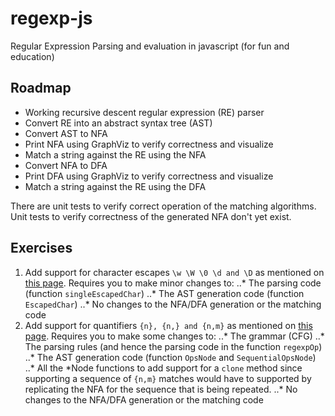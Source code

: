 regexp-js
=========

Regular Expression Parsing and evaluation in javascript (for fun and education)

## Roadmap

* Working recursive descent regular expression (RE) parser
* Convert RE into an abstract syntax tree (AST)
* Convert AST to NFA
* Print NFA using GraphViz to verify correctness and visualize
* Match a string against the RE using the NFA
* Convert NFA to DFA
* Print DFA using GraphViz to verify correctness and visualize
* Match a string against the RE using the DFA

There are unit tests to verify correct operation of the matching algorithms.
Unit tests to verify correctness of the generated NFA don't yet exist.

## Exercises

1. Add support for character escapes ```\w \W \0 \d and \D``` as mentioned on [this page](http://www.javascriptkit.com/javatutors/redev2.shtml). Requires you to make minor changes to:
..* The parsing code (function ```singleEscapedChar```)
..* The AST generation code (function ```EscapedChar```)
..* No changes to the NFA/DFA generation or the matching code
2. Add support for quantifiers ```{n}, {n,} and {n,m}``` as mentioned on [this page](http://www.javascriptkit.com/javatutors/redev2.shtml). Requires you to make some changes to:
..* The grammar (CFG)
..* The parsing rules (and hence the parsing code in the function ```regexpOp```)
..* The AST generation code (function ```OpsNode``` and ```SequentialOpsNode```)
..* All the \*Node functions to add support for a ```clone``` method since supporting a sequence of ```{n,m}``` matches would have to supported by replicating the NFA for the sequence that is being repeated.
..* No changes to the NFA/DFA generation or the matching code
